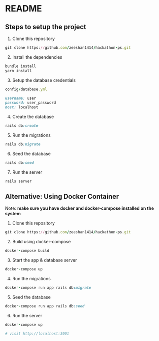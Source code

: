 # README

## Steps to setup the project

1. Clone this repository
```ruby
git clone https://github.com/zeeshan1414/hackathon-ps.git
````

2. Install the dependencies
```ruby
bundle install
yarn install
```

3. Setup the database credentials
```ruby
config/database.yml

username: user
password: user_password
host: localhost
```

4. Create the database
```ruby
rails db:create
```

5. Run the migrations
```ruby
rails db:migrate
```

6. Seed the database
```ruby
rails db:seed
```

7. Run the server
```ruby
rails server
```

## Alternative: Using Docker Container
Note: **make sure you have docker and docker-compose installed on the system**

1. Clone this repository
```ruby
git clone https://github.com/zeeshan1414/hackathon-ps.git
```

2. Build using docker-compose
```ruby
docker-compose build
```

3. Start the app & database server
```ruby
docker-compose up
```

4. Run the migrations
```ruby
docker-compose run app rails db:migrate
```

5. Seed the database
```ruby
docker-compose run app rails db:seed
```

6. Run the server
```ruby
docker-compose up

# visit http://localhost:3001
```
